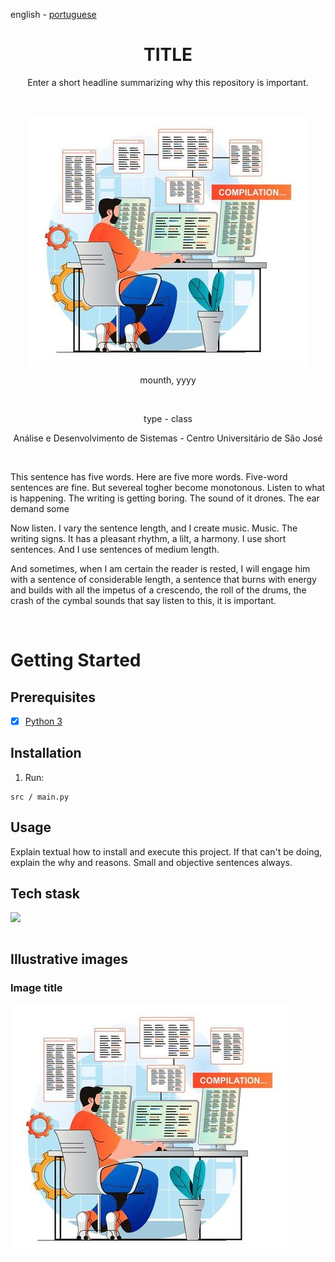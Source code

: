 <!-- LANGUAGE -->
<!-- LANGUAGE -->
<!-- LANGUAGE -->
english -
[portuguese](README_pt-br.md)
<br>  


<!-- HEADER -->
<!-- HEADER -->
<!-- HEADER -->
<h1 align="center">TITLE</h1>
<p align="center">Enter a short headline summarizing why this repository is important.</p>
<br>  

<img    style="margin: auto; display: block;"
        src="../resources/logo.jpg"/>


<!-- DATE -->
<!-- DATE -->
<!-- DATE -->
<p align="center">
        <span>mounth</span>,
        <span>yyyy</span></p>
<br>


<!-- LOCAL -->
<!-- LOCAL -->
<!-- LOCAL -->
<p align="center">
        <span>type</span> -
        <span>class</span></p>
<p align="center">
        <span>Análise e Desenvolvimento de Sistemas</span> -
        <span>Centro Universitário de São José</span></p>
<br>


<!-- TEXT -->
<!-- TEXT -->
<!-- TEXT -->
<!-- goals -->
<!--  just objectives, no results or opinions.-->
<p align="left">This sentence has five words. Here are five more words. Five-word sentences are fine. But severeal togher become monotonous. Listen to what is happening. The writing is getting boring. The sound of it drones. The ear demand some</p>
<!-- results -->
<!-- just results, no objectives or opinions -->
<p align="left">Now listen. I vary the sentence length, and I create music. Music. The writing signs. It has a pleasant rhythm, a lilt, a harmony. I use short sentences. And I use sentences of medium length.</p>
<!-- conclusion -->
<!-- just opinions, no objectives or results -->
<p align="left">And sometimes, when I am certain the reader is rested, I will engage him with a sentence of considerable length, a sentence that burns with energy and builds with all the impetus of a crescendo, the roll of the drums, the crash of the cymbal sounds that say listen to this, it is important.</p>
<br>


<!-- GUIDES -->
<!-- GUIDES -->
<!-- GUIDES -->
# Getting Started

## Prerequisites
- [x] <a href="https://www.python.org/">Python 3</a>

## Installation
1. Run: 
```
src / main.py
```

## Usage 
<!-- conclusion -->
<p align="left">Explain textual how to install and execute this project. If that can't be doing, explain the why and reasons. Small and objective sentences always.</p>


<!-- TECH -->
<!-- TECH -->
<!-- TECH -->
## Tech stask
<div style="display: flex; justify-content: left;">
        <img    style="margin-right: 15px;"
                src="https://img.shields.io/badge/Python-14354C?style=for-the-badge&logo=python&logoColor=white"/>
</div>
<br>


<!-- IMAGES -->
<!-- IMAGES -->
<!-- IMAGES -->
## Illustrative images

### Image title
<div>
        <img    style="margin: 0; "
                src="../resources/logo.jpg"/>
</div>